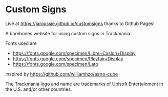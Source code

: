 # Custom Signs

Live at https://jaroussie.github.io/customsigns thanks to Github Pages!

A barebones website for using custom signs in Trackmania.

Fonts used are
- https://fonts.google.com/specimen/Libre+Caslon+Display
- https://fonts.google.com/specimen/Playfair+Display
- https://fonts.google.com/specimen/Lato

Inspired by https://github.com/williamhzo/astro-cube

The Trackmania logo and name are trademarks of Ubisoft Entertainment in the U.S. and/or other countries. 
